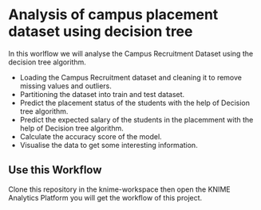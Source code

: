 # Analysis of campus placement dataset using decision tree

In this worlflow we will analyse the Campus Recruitment Dataset using the decision tree algorithm.
- Loading the Campus Recruitment dataset and cleaning it to remove missing values and outliers.
- Partitioning the dataset into train and test dataset.
- Predict the placement status of the students with the help of Decision tree algorithm.
- Predict the expected salary of the students in the placemment with the help of Decision tree algorithm.
- Calculate the accuracy score of the model.
- Visualise the data to get some interesting information.


## Use this Workflow
Clone this repository in the knime-workspace then open the KNIME Analytics Platform you will get the workflow of this project.
